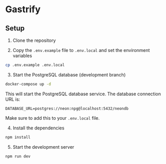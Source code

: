 # Gastrify

## Setup

1. Clone the repository

2. Copy the `.env.example` file to `.env.local` and set the environment variables

```bash
cp .env.example .env.local
```

3. Start the PostgreSQL database (development branch)

```bash
docker-compose up -d
```

This will start the PostgreSQL database service. The database connection URL is:

```
DATABASE_URL=postgres://neon:npg@localhost:5432/neondb
```

Make sure to add this to your `.env.local` file.

4. Install the dependencies

```bash
npm install
```

5. Start the development server

```bash
npm run dev
```
